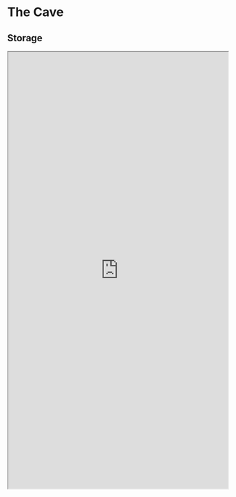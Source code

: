 # The Cave

## Storage
<iframe width="100%" height="1000px" src="https://docs.google.com/spreadsheets/d/e/2PACX-1vQ7DTjIWNzbQw09s98eCMKNqCq95N_l9eaeQN9SV2VBvV1ISveSym1S7YHmAbmeBeNIgA0Z6XYhazB4/pubhtml?gid=2147433289&amp;single=true&amp;widget=true&amp;headers=false"></iframe>
